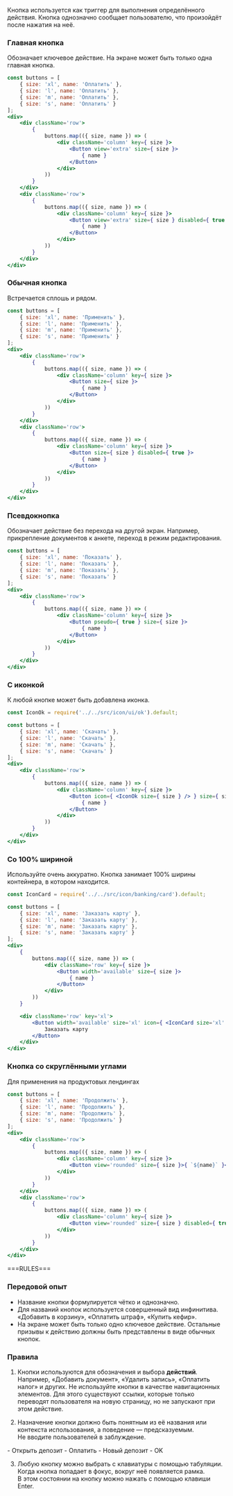 Кнопка используется как триггер для выполнения определённого действия. Кнопка однозначно сообщает пользователю, что произойдёт после нажатия на неё.

### Главная кнопка
Обозначает ключевое действие. На экране может быть только одна главная кнопка.
```jsx
const buttons = [
    { size: 'xl', name: 'Оплатить' },
    { size: 'l', name: 'Оплатить' },
    { size: 'm', name: 'Оплатить' },
    { size: 's', name: 'Оплатить' }
];
<div>
    <div className='row'>
        {
            buttons.map(({ size, name }) => (
                <div className='column' key={ size }>
                    <Button view='extra' size={ size }>
                        { name }
                    </Button>
                </div>
            ))
        }
    </div>
    <div className='row'>
        {
            buttons.map(({ size, name }) => (
                <div className='column' key={ size }>
                    <Button view='extra' size={ size } disabled={ true }>
                        { name }
                    </Button>
                </div>
            ))
        }
    </div>
</div>
```

### Обычная кнопка
Встречается сплошь и рядом.
```jsx
const buttons = [
    { size: 'xl', name: 'Применить' },
    { size: 'l', name: 'Применить' },
    { size: 'm', name: 'Применить' },
    { size: 's', name: 'Применить' }
];
<div>
    <div className='row'>
        {
            buttons.map(({ size, name }) => (
                <div className='column' key={ size }>
                    <Button size={ size }>
                        { name }
                    </Button>
                </div>
            ))
        }
    </div>
    <div className='row'>
        {
            buttons.map(({ size, name }) => (
                <div className='column' key={ size }>
                    <Button size={ size } disabled={ true }>
                        { name }
                    </Button>
                </div>
            ))
        }
    </div>
</div>
```

### Псевдокнопка
Обозначает действие без перехода на другой экран. Например, прикрепление документов к анкете, переход в режим редактирования.
```jsx
const buttons = [
    { size: 'xl', name: 'Показать' },
    { size: 'l', name: 'Показать' },
    { size: 'm', name: 'Показать' },
    { size: 's', name: 'Показать' }
];
<div>
    <div className='row'>
        {
            buttons.map(({ size, name }) => (
                <div className='column' key={ size }>
                    <Button pseudo={ true } size={ size }>
                        { name }
                    </Button>
                </div>
            ))
        }
    </div>
</div>
```

### С иконкой
К любой кнопке может быть добавлена иконка.
```jsx
const IconOk = require('../../src/icon/ui/ok').default;

const buttons = [
    { size: 'xl', name: 'Скачать' },
    { size: 'l', name: 'Скачать' },
    { size: 'm', name: 'Скачать' },
    { size: 's', name: 'Скачать' }
];
<div>
    <div className='row'>
        {
            buttons.map(({ size, name }) => (
                <div className='column' key={ size }>
                    <Button icon={ <IconOk size={ size } /> } size={ size }>
                        { name }
                    </Button>
                </div>
            ))
        }
    </div>
</div>
```

### Со 100% шириной
Используйте очень аккуратно. Кнопка занимает 100% ширины контейнера, в котором находится.
```jsx
const IconCard = require('../../src/icon/banking/card').default;

const buttons = [
    { size: 'xl', name: 'Заказать карту' },
    { size: 'l', name: 'Заказать карту' },
    { size: 'm', name: 'Заказать карту' },
    { size: 's', name: 'Заказать карту' }
];
<div>
    {
        buttons.map(({ size, name }) => (
            <div className='row' key={ size }>
                <Button width='available' size={ size }>
                    { name }
                </Button>
            </div>
        ))
    }

    <div className='row' key='xl'>
        <Button width='available' size='xl' icon={ <IconCard size='xl' /> }>
            Заказать карту
        </Button>
    </div>
</div>
```


### Кнопка со скруглёнными углами
Для применения на продуктовых лендингах
```jsx
const buttons = [
    { size: 'xl', name: 'Продолжить' },
    { size: 'l', name: 'Продолжить' },
    { size: 'm', name: 'Продолжить' },
    { size: 's', name: 'Продолжить' }
];
<div>
    <div className='row'>
        {
            buttons.map(({ size, name }) => (
                <div className='column' key={ size }>
                    <Button view='rounded' size={ size }>{ `${name}` }</Button>
                </div>
            ))
        }
    </div>
    <div className='row'>
        {
            buttons.map(({ size, name }) => (
                <div className='column' key={ size }>
                    <Button view='rounded' size={ size } disabled={ true }>{ `${name}` }</Button>
                </div>
            ))
        }
    </div>
</div>
```


===RULES===


### Передовой опыт

- Название кнопки формулируется чётко и однозначно.
- Для названий кнопок используется совершенный вид инфинитива. «Добавить в корзину», «Оплатить штраф», «Купить кефир».
- На экране может быть только одно ключевое действие. Остальные призывы к действию должны быть представлены в виде обычных кнопок.

### Правила

1. Кнопки используются для обозначения и выбора **действий**. Например, «Добавить документ», «Удалить запись», «Оплатить налог» и других. Не используйте кнопки в качестве навигационных элементов. Для этого существуют ссылки, которые только переводят пользователя на новую страницу, но не запускают при этом действие.

2. Назначение кнопки должно быть понятным из её названия или контекста использования, а поведение — предсказуемым. Не вводите пользователей в заблуждение.

  <Rules className='rules'>
    <span className='rules__section rules__section_good'>
      - Открыть депозит
      - Оплатить
    </span>
    <span className='rules__section rules__section_bad'>
      - Новый депозит
      - OK
    </span>
  </Rules>

3. Любую кнопку можно выбрать с клавиатуры с помощью табуляции. Когда кнопка попадает в фокус, вокруг неё появляется рамка. В этом состоянии на кнопку можно нажать с помощью клавиши Enter.
